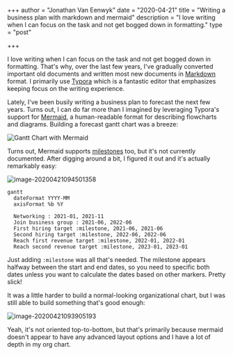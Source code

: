 +++
author = "Jonathan Van Eenwyk"
date = "2020-04-21"
title = "Writing a business plan with markdown and mermaid"
description = "I love writing when I can focus on the task and not get bogged down in formatting."
type = "post"

+++

I love writing when I can focus on the task and not get bogged down in formatting.  That's why, over the last few years, I've gradually converted important old documents and written most new documents in
[Markdown](https://www.markdownguide.org/basic-syntax/) format.  I primarily use [Typora](https://typora.io/) which is a fantastic editor that emphasizes keeping focus on the writing experience.

Lately, I've been busily writing a business plan to forecast the next few years. Turns out, I can do far more than I imagined by leveraging Typora's support for [Mermaid](https://mermaidjs.github.io/), a human-readable format for describing flowcharts and diagrams.  Building a forecast gantt chart was a breeze:

![Gantt Chart with Mermaid](/img/2020/04/mermaid-gantt.png)

Turns out, Mermaid supports [milestones](https://github.com/mermaid-js/mermaid/pull/788) too, but it's not currently documented.  After digging around a bit, I figured it out and it's actually remarkably easy:

![image-20200421094501358](/img/2020/04/mermaid-milestones.png)

```
gantt
  dateFormat YYYY-MM
  axisFormat %b %Y
  
  Networking : 2021-01, 2021-11
  Join business group : 2021-06, 2022-06
  First hiring target :milestone, 2021-06, 2021-06
  Second hiring target :milestone, 2022-06, 2022-06
  Reach first revenue target :milestone, 2022-01, 2022-01
  Reach second revenue target :milestone, 2023-01, 2023-01
```

Just adding `:milestone` was all that's needed.  The milestone appears halfway between the start and end dates, so you need to specific both dates unless you want to calculate the dates based on other markers. Pretty slick!

It was a little harder to build a normal-looking organizational chart, but I was still able to build something that's good enough:

![image-20200421093905193](/img/2020/04/mermaid-orgchart.png)

Yeah, it's not oriented top-to-bottom, but that's primarily because mermaid doesn't appear to have any advanced layout options and I have a lot of depth in my org chart.